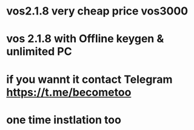 # vos2.1.8  very cheap price vos3000

# vos 2.1.8 with Offline keygen & unlimited PC

# if you wannt it contact  Telegram https://t.me/becometoo

# one time instlation too
